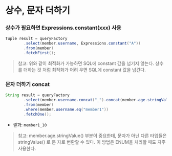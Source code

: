 # 상수, 문자 더하기
### 상수가 필요하면 Expressions.constant(xxx) 사용
```java
Tuple result = queryFactory
        .select(member.username, Expressions.constant("A")) 
        .from(member)
        .fetchFirst();
```
> 참고: 위와 같이 최적화가 가능하면 SQL에 constant 값을 넘기지 않는다. 상수를 더하는 것 처럼 최적화가 어려
우면 SQL에 constant 값을 넘긴다.
### 문자 더하기 concat
```java
String result = queryFactory
        .select(member.username.concat("_").concat(member.age.stringValue())) 
        .from(member)
        .where(member.username.eq("member1")) 
        .fetchOne();
```
+ 결과: `member1_10`
> 참고: member.age.stringValue() 부분이 중요한데, 문자가 아닌 다른 타입들은 stringValue() 로 문
자로 변환할 수 있다. 이 방법은 ENUM을 처리할 때도 자주 사용한다.